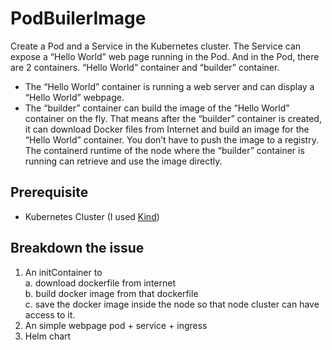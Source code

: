 # PodBuilerImage

Create a Pod and a Service in the Kubernetes cluster.
The Service can expose a “Hello World” web page running in the Pod. And in the Pod, there are 2 containers. “Hello World” container and “builder” container.

- The “Hello World” container is running a web server and can display a “Hello World” webpage.
- The “builder” container can build the image of the “Hello World” container on the fly. That
  means after the “builder” container is created, it can download Docker files from Internet and build an image for the “Hello World” container. You don’t have to push the image to a registry. The containerd runtime of the node where the “builder” container is running can retrieve and use the image directly.

## Prerequisite

- Kubernetes Cluster (I used [Kind](https://kind.sigs.k8s.io/))

## Breakdown the issue

1. An initContainer to  
   a. download dockerfile from internet  
   b. build docker image from that dockerfile  
   c. save the docker image inside the node so that node cluster can have access to it.
2. An simple webpage pod + service + ingress
3. Helm chart
